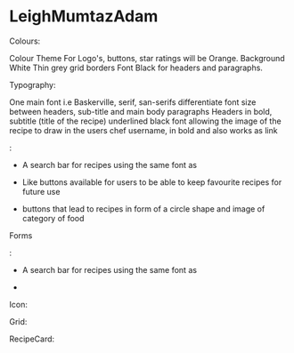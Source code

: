 # LeighMumtazAdam



Colours: 

Colour Theme For Logo's, buttons, star ratings will be Orange.
Background White
Thin grey grid borders
Font Black for headers and paragraphs.

Typography: 

One main font i.e Baskerville, serif, san-serifs
differentiate font size between headers, sub-title and main body paragraphs
Headers in bold,
subtitle (title of the recipe) underlined 
black font allowing the image of the recipe to draw in the users
chef username, in bold and also works as link





:
* A search bar for recipes using the same font as <p>

* Like buttons available for users to be able to keep favourite recipes for future use

*  buttons that lead to recipes in form of a circle shape and image of category of food




 
  

 
 
 



Forms

:
* A search bar for recipes using the same font as <p>

*
 
  

 
 
 

 
 

 

 

 

 

Icon:




Grid:




RecipeCard:







